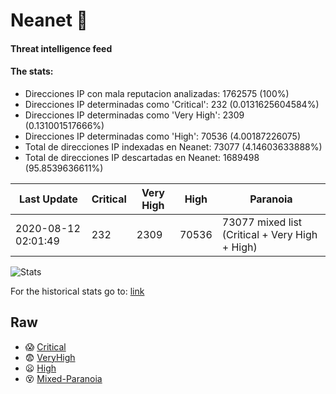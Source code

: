 # Neanet :hocho:
#### Threat intelligence feed
#### The stats:

- Direcciones IP con mala reputacion analizadas: 1762575 (100%)
- Direcciones IP determinadas como 'Critical':  232 (0.0131625604584%)
- Direcciones IP determinadas como 'Very High':  2309 (0.131001517666%)
- Direcciones IP determinadas como 'High':  70536 (4.00187226075)
- Total de direcciones IP indexadas en Neanet:  73077 (4.14603633888%)
- Total de direcciones IP descartadas en Neanet:  1689498 (95.8539636611%)

| Last Update | Critical | Very High | High | Paranoia |
| --- | --- | --- | --- | --- |
| 2020-08-12 02:01:49 | 232 | 2309 | 70536 | 73077 mixed list (Critical + Very High + High)|

![Stats](https://docs.google.com/spreadsheets/d/e/2PACX-1vSnaNMIXVabIpDJjufMlzH7poXnshF3mgd8Is1g9ytUEzVsP5my4Trn8f-xkoLLQ38xpL3HtmUexLo6/pubchart?oid=501124687&format=image)

For the historical stats go to: [link](/stats.csv)
## Raw
- :scream: [Critical](https://raw.githubusercontent.com/JavaGarcia/Neanet/master/blacklists/neanet_critical.txt)
- :fearful: [VeryHigh](https://raw.githubusercontent.com/JavaGarcia/Neanet/master/blacklists/neanet_veryHigh.txtt)
- :frowning: [High](https://raw.githubusercontent.com/JavaGarcia/Neanet/master/blacklists/neanet_high.txt)
- :dizzy_face: [Mixed-Paranoia](https://raw.githubusercontent.com/JavaGarcia/Neanet/master/blacklists/neanet_all.txt)



















































































































